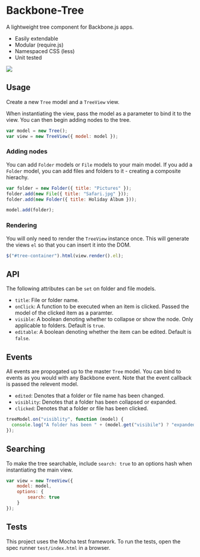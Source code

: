 Backbone-Tree
====================

A lightweight tree component for Backbone.js apps.

* Easily extendable
* Modular (require.js)
* Namespaced CSS (less)
* Unit tested

<img src="https://raw.github.com/st3redstripe/Backbone-Tree/master/src/tree.png"/>

## Usage

Create a new `Tree` model and a `TreeView` view. 

When instantiating the view, pass the model as a parameter to bind it to the view. You can then begin adding nodes to the tree.

```js
var model = new Tree();
var view = new TreeView({ model: model });
```

### Adding nodes

You can add `Folder` models or `File` models to your main model. If you add a `Folder` model, you can add files and folders to it - creating a composite hierachy.

```js
var folder = new Folder({ title: "Pictures" });
folder.add(new File({ title: "Safari.jpg" }));
folder.add(new Folder({ title: Holiday Album }));

model.add(folder);
```

### Rendering
You will only need to render the `TreeView` instance once. This will generate the views `el` so that you can insert it into the DOM.

```js
$("#tree-container").html(view.render().el);
```

## API

The following attributes can be `set` on folder and file models. 

* `title`: File or folder name.
* `onClick`: A function to be executed when an item is clicked. Passed the model of the clicked item as a paramter. 
* `visible`: A boolean denoting whether to collapse or show the node. Only applicable to folders. Default is `true`.
* `editable`: A boolean denoting whether the item can be edited. Default is `false`. 

## Events

All events are propogated up to the master `Tree` model. You can bind to events as you would with any Backbone event.
Note that the event callback is passed the relevent model.

* `edited`: Denotes that a folder or file name has been changed.
* `visiblity`: Denotes that a folder has been collapsed or expanded.
* `clicked`: Denotes that a folder or file has been clicked.

```js
treeModel.on("visiblity", function (model) {
  console.log("A folder has been " + (model.get("visibile") ? "expanded" : "closed"));
});
```

## Searching

To make the tree searchable, include `search: true` to an options hash when instantiating the main view.

```js
var view = new TreeView({
	model: model,
	options: {
		search: true
	}
});
```

## Tests

This project uses the Mocha test framework. To run the tests, open the spec runner `test/index.html` in a browser.